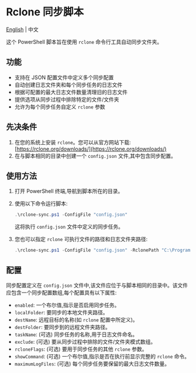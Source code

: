 # Rclone 同步脚本

[English](README.md) | 中文

这个 PowerShell 脚本旨在使用 `rclone` 命令行工具自动同步文件夹。

## 功能

- 支持在 JSON 配置文件中定义多个同步配置
- 自动创建日志文件夹和每个同步任务的日志文件
- 根据可配置的最大日志文件数量清理旧的日志文件
- 提供选项从同步过程中排除特定的文件/文件夹
- 允许为每个同步任务自定义 `rclone` 参数

## 先决条件

1. 在您的系统上安装 `rclone`。您可以从官方网站下载: [https://rclone.org/downloads/](https://rclone.org/downloads/)
2. 在与脚本相同的目录中创建一个 `config.json` 文件,其中包含同步配置。

## 使用方法

1. 打开 PowerShell 终端,导航到脚本所在的目录。
2. 使用以下命令运行脚本:

   ```powershell
   .\rclone-sync.ps1 -ConfigFile "config.json"
   ```

   这将执行 `config.json` 文件中定义的同步任务。

3. 您也可以指定 `rclone` 可执行文件的路径和日志文件夹路径:

   ```powershell
   .\rclone-sync.ps1 -ConfigFile "config.json" -RclonePath "C:\Program Files\rclone\rclone.exe" -LogFolderPath "C:\Logs"
   ```

## 配置

同步配置定义在 `config.json` 文件中,该文件应位于与脚本相同的目录中。该文件应包含一个同步配置数组,每个配置具有以下属性:

- `enabled`: 一个布尔值,指示是否启用同步任务。
- `localFolder`: 要同步的本地文件夹路径。
- `destName`: 远程目标的名称(如 `rclone` 配置中所定义)。
- `destFolder`: 要同步到的远程文件夹路径。
- `taskName`: (可选) 同步任务的名称,用于日志文件命名。
- `exclude`: (可选) 要从同步过程中排除的文件/文件夹模式数组。
- `rcloneFlags`: (可选) 要用于同步任务的其他 `rclone` 参数。
- `showCommand`: (可选) 一个布尔值,指示是否在执行前显示完整的 `rclone` 命令。
- `maximumLogFiles`: (可选) 每个同步任务要保留的最大日志文件数量。